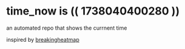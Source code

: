 # time_now is (( 1738040400280 ))

an automated repo that shows the currnent time

inspired by [breakingheatmap](https://github.com/breakingheatmap/breakingheatmap)